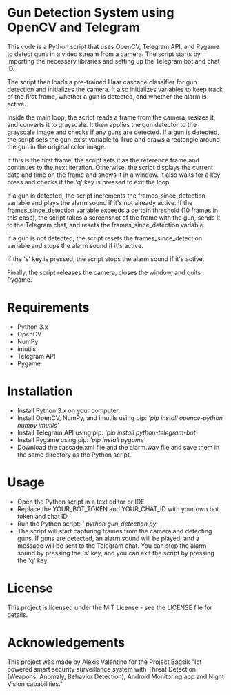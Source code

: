 <h1>Gun Detection System using OpenCV and Telegram</h1>
<p>This code is a Python script that uses OpenCV, Telegram API, and Pygame to detect guns in a video stream from a camera. The script starts by importing the necessary libraries and setting up the Telegram bot and chat ID.

The script then loads a pre-trained Haar cascade classifier for gun detection and initializes the camera. It also initializes variables to keep track of the first frame, whether a gun is detected, and whether the alarm is active.

Inside the main loop, the script reads a frame from the camera, resizes it, and converts it to grayscale. It then applies the gun detector to the grayscale image and checks if any guns are detected. If a gun is detected, the script sets the 
gun_exist
 variable to 
True
 and draws a rectangle around the gun in the original color image.

If this is the first frame, the script sets it as the reference frame and continues to the next iteration. Otherwise, the script displays the current date and time on the frame and shows it in a window. It also waits for a key press and checks if the 'q' key is pressed to exit the loop.

If a gun is detected, the script increments the 
frames_since_detection
 variable and plays the alarm sound if it's not already active. If the 
frames_since_detection
 variable exceeds a certain threshold (10 frames in this case), the script takes a screenshot of the frame with the gun, sends it to the Telegram chat, and resets the 
frames_since_detection
 variable.

If a gun is not detected, the script resets the 
frames_since_detection
 variable and stops the alarm sound if it's active.

If the 's' key is pressed, the script stops the alarm sound if it's active.

Finally, the script releases the camera, closes the window, and quits Pygame.</p>
<h1>Requirements</h1>
<ul>
<li>Python 3.x</li>
<li>OpenCV</li>
<li>NumPy</li>
<li>imutils</li>
<li>Telegram API</li>
<li>Pygame</li>
</ul>
<h1>Installation</h1>
<ul>
<li>Install Python 3.x on your computer.</li>
<li>Install OpenCV, NumPy, and imutils using pip: <em>'pip install opencv-python numpy imutils'</em></li>
<li>Install Telegram API using pip:  <em>'pip install python-telegram-bot'</em></li>
<li>Install Pygame using pip: <em>'pip install pygame'</em></li>
<li>Download the cascade.xml file and the alarm.wav file and save them in the same directory as the Python script.</li>
</ul>
<h1>Usage</h1>
<ul>
<li>Open the Python script in a text editor or IDE.</li>
<li>Replace the YOUR_BOT_TOKEN and YOUR_CHAT_ID with your own bot token and chat ID.</li>
<li>Run the Python script: <em>' python gun_detection.py</em></li>
<li>The script will start capturing frames from the camera and detecting guns. If guns are detected, an alarm sound will be played, and a message will be sent to the Telegram chat. You can stop the alarm sound by pressing the 's' key, and you can exit the script by pressing the 'q' key.</li>
</ul>
<h1>License</h1>
<p>This project is licensed under the MIT License - see the LICENSE file for details.</p>
<h1>Acknowledgements</h1>
<p>This project was made by Alexis Valentino for the Project Bagsik "Iot powered smart security surveillance system with Threat Detection (Weapons, Anomaly, Behavior Detection), Android Monitoring app and Night Vision capabilities."

